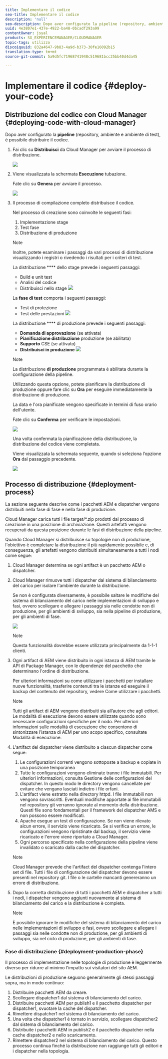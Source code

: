 ```yaml
---
title: Implementare il codice
seo-title: Implementare il codice
description: 'null'
seo-description: Dopo aver configurato la pipeline (repository, ambiente e ambiente di verifica), potete distribuire il codice. Segui questa pagina per saperne di più.
uuid: 4e3807e1-437e-4922-ba48-0bcadf293a99
contentOwner: jsyal
products: SG_EXPERIENCEMANAGER/CLOUDMANAGER
topic-tags: utilizzo
discoiquuid: 832a4647-9b83-4a9d-b373-30fe16092b15
translation-type: tm+mt
source-git-commit: 5a9d5fc71968741948c519681bcc25bb40d4da45

---
```



# Implementare il codice {#deploy-your-code}

## Distribuzione del codice con Cloud Manager {#deploying-code-with-cloud-manager}

Dopo aver configurato la **pipeline** (repository, ambiente e ambiente di test), è possibile distribuire il codice.

1. Fai clic su **Distribuisci** da Cloud Manager per avviare il processo di distribuzione.

   ![](assets/Deploy1.png)

1. Viene visualizzata la schermata **Esecuzione** tubazione.

   Fate clic su **Genera** per avviare il processo.

   ![](assets/Deploy2.png)

1. Il processo di compilazione completo distribuisce il codice.

   Nel processo di creazione sono coinvolte le seguenti fasi:

   1. Implementazione stage
   1. Test fase
   1. Distribuzione di produzione
   >[!NOTE]
   >
   >Inoltre, potete esaminare i passaggi da vari processi di distribuzione visualizzando i registri o rivedendo i risultati per i criteri di test.

   La distribuzione **** dello stage prevede i seguenti passaggi:

   * Build e unit test
   * Analisi del codice
   * Distribuisci nello stage
   ![](assets/Stage_Deployment1.png)

   La **fase di test** comporta i seguenti passaggi:

   * Test di protezione
   * Test delle prestazioni
   ![](assets/Stage_Testing1.png)

   La distribuzione **** di produzione prevede i seguenti passaggi:

   * **Domanda di approvazione** (se attivata)
   * **Pianificazione distribuzione** produzione (se abilitata)
   * **Supporto** CSE (se attivato)
   * **Distribuisci in produzione**
   ![](assets/Prod_Deployment1.png)

   >[!NOTE]
   >
   >La distribuzione **di produzione** programmata è abilitata durante la configurazione della pipeline.
   >
   >
   >Utilizzando questa opzione, potete pianificare la distribuzione di produzione oppure fare clic su **Ora** per eseguire immediatamente la distribuzione di produzione.
   >
   >
   >La data e l'ora pianificate vengono specificate in termini di fuso orario dell'utente.
   >
   >
   >Fate clic su **Conferma** per verificare le impostazioni.

   ![](assets/Production_Deployment1.png)

   Una volta confermata la pianificazione della distribuzione, la distribuzione del codice viene completata.

   Viene visualizzata la schermata seguente, quando si seleziona l’opzione **Ora** dal passaggio precedente.

   ![](assets/Production_Deployment2.png)

## Processo di distribuzione {#deployment-process}

La sezione seguente descrive come i pacchetti AEM e dispatcher vengono distribuiti nella fase di fase e nella fase di produzione.

Cloud Manager carica tutti i file target/*.zip prodotti dal processo di creazione in una posizione di archiviazione.  Questi artefatti vengono recuperati da questa posizione durante le fasi di distribuzione della pipeline.

Quando Cloud Manager si distribuisce su topologie non di produzione, l'obiettivo è completare la distribuzione il più rapidamente possibile e, di conseguenza, gli artefatti vengono distribuiti simultaneamente a tutti i nodi come segue:

1. Cloud Manager determina se ogni artifact è un pacchetto AEM o dispatcher.
1. Cloud Manager rimuove tutti i dispatcher dal sistema di bilanciamento del carico per isolare l'ambiente durante la distribuzione.

   Se non è configurata diversamente, è possibile saltare le modifiche del sistema di bilanciamento del carico nelle implementazioni di sviluppo e fasi, ovvero scollegare e allegare i passaggi sia nelle condotte non di produzione, per gli ambienti di sviluppo, sia nella pipeline di produzione, per gli ambienti di fase.

   ![](assets/load_balancer.png)

   >[!NOTE]
   >
   >Questa funzionalità dovrebbe essere utilizzata principalmente da 1-1-1 clienti.

1. Ogni artifact di AEM viene distribuito in ogni istanza di AEM tramite le API di Package Manager, con le dipendenze del pacchetto che determinano l'ordine di distribuzione.

   Per ulteriori informazioni su come utilizzare i pacchetti per installare nuove funzionalità, trasferire contenuti tra le istanze ed eseguire il backup del contenuto del repository, vedere Come utilizzare i pacchetti.

   >[!NOTE]
   >
   >Tutti gli artifact di AEM vengono distribuiti sia all’autore che agli editori. Le modalità di esecuzione devono essere utilizzate quando sono necessarie configurazioni specifiche per il nodo. Per ulteriori informazioni sulle modalità di esecuzione che consentono di sintonizzare l’istanza di AEM per uno scopo specifico, consultate Modalità di esecuzione.

1. L'artifact del dispatcher viene distribuito a ciascun dispatcher come segue:

   1. Le configurazioni correnti vengono sottoposte a backup e copiate in una posizione temporanea
   1. Tutte le configurazioni vengono eliminate tranne i file immutabili. Per ulteriori informazioni, consulta Gestione delle configurazioni del dispatcher. In questo modo le directory vengono cancellate per evitare che vengano lasciati indietro i file orfani.
   1. L'artifact viene estratto nella directory httpd.  I file immutabili non vengono sovrascritti. Eventuali modifiche apportate ai file immutabili nel repository git verranno ignorate al momento della distribuzione.  Questi file sono fondamentali per il framework del dispatcher AMS e non possono essere modificati.
   1. Apache esegue un test di configurazione. Se non viene rilevato alcun errore, il servizio viene ricaricato. Se si verifica un errore, le configurazioni vengono ripristinate dal backup, il servizio viene ricaricato e l'errore viene riportato a Cloud Manager.
   1. Ogni percorso specificato nella configurazione della pipeline viene invalidato o scaricato dalla cache del dispatcher.
   >[!NOTE]
   >
   >Cloud Manager prevede che l'artifact del dispatcher contenga l'intero set di file.  Tutti i file di configurazione del dispatcher devono essere presenti nel repository git. I file o le cartelle mancanti genereranno un errore di distribuzione.

1. Dopo la corretta distribuzione di tutti i pacchetti AEM e dispatcher a tutti i nodi, i dispatcher vengono aggiunti nuovamente al sistema di bilanciamento del carico e la distribuzione è completa.

   >[!NOTE]
   >
   >È possibile ignorare le modifiche del sistema di bilanciamento del carico nelle implementazioni di sviluppo e fasi, ovvero scollegare e allegare i passaggi sia nelle condotte non di produzione, per gli ambienti di sviluppo, sia nel ciclo di produzione, per gli ambienti di fase.

### Fase di distribuzione {#deployment-production-phase}

Il processo di implementazione nelle topologie di produzione è leggermente diverso per ridurre al minimo l'impatto sui visitatori del sito AEM.

Le distribuzioni di produzione seguono generalmente gli stessi passaggi sopra, ma in modo continuo:

1. Distribuire pacchetti AEM da creare.
1. Scollegare dispatcher1 dal sistema di bilanciamento del carico.
1. Distribuire pacchetti AEM per publish1 e il pacchetto dispatcher per dispatcher1, svuotare la cache del dispatcher.
1. Rimettere dispatcher1 nel sistema di bilanciamento del carico.
1. Una volta che dispatcher1 è tornato in servizio, scollegare dispatcher2 dal sistema di bilanciamento del carico.
1. Distribuite i pacchetti AEM in publish2 e il pacchetto dispatcher nella cache dispatcher2 e nello scaricamento.
1. Rimettere dispatcher2 nel sistema di bilanciamento del carico.
Questo processo continua finché la distribuzione non raggiunge tutti gli editori e i dispatcher nella topologia.



